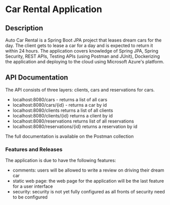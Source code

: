 # Car Rental Application

## Description

Auto Car Rental is a Spring Boot JPA project that leases dream cars for the day. The client gets to lease a car for a day and is expected to return it within 24 hours. The application covers knowledge of Spring JPA, Spring Security, REST APIs, Testing APIs (using Postman and JUnit), Dockerizing the application and deploying to the cloud using Microsoft Azure's platform.

## API Documentation

The API consists of three layers: clients, cars and reservations for cars. 
- localhost:8080/cars - returns a list of all cars
- localhost:8080/cars/{id} - returns a car by id
- localhost:8080/clients returns a list of all clients 
- localhost:8080/clients/{id} returns a client by id
- localhost:8080/reservations returns list of all reservations
- localhost:8080/reservations/{id} returns a reservation by id

The full documentation is available on the Postman collection


### Features and Releases

The application is due to have the following features:
- comments: users will be allowed to write a review on driving their dream car
- static web page: the web page for the application will be the last feature for a user interface
- security: security is not yet fully configured as all fronts of security need to be configured


